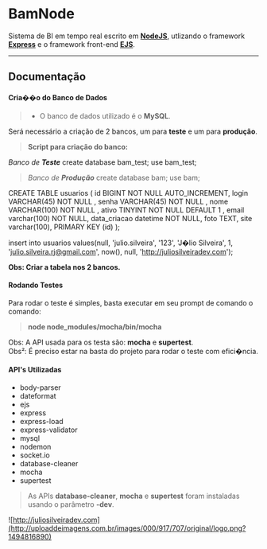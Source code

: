 BamNode
===================


Sistema de BI em tempo real escrito em **[NodeJS](https://nodejs.org/en/)**, utlizando o framework **[Express](http://expressjs.com/pt-br/)** e o framework front-end **[EJS](http://www.embeddedjs.com/)**.

----------


Documentação
-------------

#### <i class="icon-file"></i> **Cria��o do Banco de Dados**
> - O banco de dados utilizado é o **MySQL**.

Será necessário a criação de 2 bancos, um para **teste** e um para **produção**.
> **Script para criação do banco:**

*Banco de **Teste***
create database bam_test;
use bam_test;

> *Banco de **Produção***
create database bam;
use bam;

CREATE TABLE usuarios (
  id BIGINT NOT NULL AUTO_INCREMENT,
  login VARCHAR(45) NOT NULL ,
  senha VARCHAR(45) NOT NULL ,
  nome VARCHAR(100) NOT NULL ,
  ativo TINYINT NOT NULL DEFAULT 1 ,
  email varchar(100) NOT NULL,
  data_criacao datetime NOT NULL,
  foto TEXT,
  site varchar(100),
  PRIMARY KEY (id)
);

insert into usuarios values(null, 'julio.silveira', '123', 'J�lio Silveira', 1, 'julio.silveira.rj@gmail.com', now(), null, 'http://juliosilveiradev.com');

**Obs: Criar a tabela nos 2 bancos.**

#### <i class="icon-pencil"></i> **Rodando Testes**

Para rodar o teste é simples, basta executar em seu prompt de comando o comando: 
> **node node_modules/mocha/bin/mocha**

Obs: A API usada para os testa são: **mocha** e **supertest**.
<br>
Obs²: É preciso estar na basta do projeto para rodar o teste com efici�ncia.

#### <i class="icon-pencil"></i> **API's Utilizadas**
 - body-parser
 - dateformat
 - ejs
 - express
 - express-load
 - express-validator
 - mysql
 - nodemon
 - socket.io
 - database-cleaner
 - mocha
 - supertest

> As APIs **database-cleaner**, **mocha** e **supertest** foram instaladas usando o parâmetro **-dev**.

![http://juliosilveiradev.com](http://uploaddeimagens.com.br/images/000/917/707/original/logo.png?1494816890)